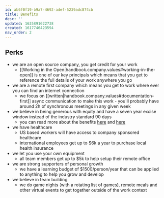 ```yaml
---
id: ab6f0f19-b9a7-4692-adef-5239adc874cb
title: Benefits
desc: ''
updated: 1635891622738
created: 1617746423594
nav_order: 2
---
```


## Perks

- we are an open source company, you get credit for your work
  - [[Working in the Open|handbook.company.values#working-in-the-open]] is one of our key principals which means that you get to reference the full details of your work anywhere you go
- we are a remote first company which means you get to work where ever you can find an internet connection
  - we focus on [[written|handbook.company.values#documentation-first]] async communication to make this work - you'll probably have around 2h of synchronous meetings in any given week
- we believe in being generous with equity and have a seven year excise window instead of the industry standard 90 days
  - you can read more about the benefits [here](https://dangelo.quora.com/10-Year-Exercise-Periods-Make-Sense) and [here](https://cs.stanford.edu/~rishig/90-day-exercise-windows.html)
- we have healthcare
  - US based workers will have access to company sponsored healthcare 
  - international employees get up to $6k a year to purchase local health insurance
- we let you use your own equipment 
  - all team members get up to $5k to help setup their remote office
- we are strong supporters of personal growth
  - we have a learning budget of $1500/person/year that can be applied to anything to help you grow and develop 
- we believe in team building 
  - we do game nights (with a rotating list of games), remote meals and other virtual events to get together outside of the work context

